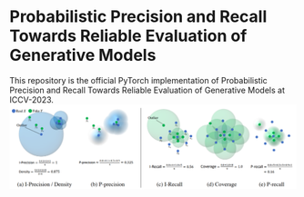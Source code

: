 # Probabilistic Precision and Recall Towards Reliable Evaluation of Generative Models
This repository is the official PyTorch implementation of Probabilistic Precision and Recall Towards Reliable Evaluation of Generative Models at ICCV-2023.
![figure/image.png](figure/image.png)
